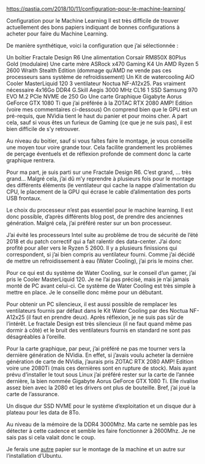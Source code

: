 https://qastia.com/2018/10/11/configuration-pour-le-machine-learning/

Configuration pour le Machine Learning
Il est très difficile de trouver actuellement des bons papiers indiquant de bonnes configurations à acheter pour faire du Machine Learning.

De manière synthétique, voici la configuration que j’ai sélectionnée :

Un boîtier Fractale Design R6
Une alimentation Corsair RM850X 80Plus Gold (modulaire)
Une carte mère ASRock x470 Gaming K4
Un AMD Ryzen 5 2600 Wraith Stealth Edition (dommage qu’AMD ne vende pas ces processeurs sans système de refroidissement)
Un Kit de watercooling AiO Cooler MasterLiquid 120
3 ventilateur Noctua NF-A12x25. Pas vraiment nécessaire
4x16Go DDR4 G.Skill Aegis 3000 MHz CL16
1 SSD Samsung 970 EVO M.2 PCIe NVME de 250 Go
Une carte Graphique Gigabyte Aorus GeForce GTX 1080 Ti que j’ai préférée à la ZOTAC RTX 2080 AMP! Edition (voire mes commentaires ci-dessous)
On comprend bien que le GPU est un pré-requis, que NVidia tient le haut du panier et pour moins cher. A part cela, sauf si vous êtes un furieux de Gaming (ce que je ne suis pas), il est bien difficile de s’y retrouver.

Au niveau du boitier, sauf si vous faîtes faire le montage, je vous conseille une moyen tour voire grande tour. Cela facilite grandement les problèmes de perçage éventuels et de réflexion profonde de comment donc la carte graphique rentrera.

Pour ma part, je suis parti sur une Fractale Design R6. C’est grand, … très grand… Malgré cela, j’ai dû m’y reprendre à plusieurs fois pour le montage des différents éléments (le ventilateur qui cache la nappe d’alimentation du CPU, le placement de la GPU qui écrase le cable d’alimentation des ports USB frontaux.

Le choix du processeur n’est pas essentiel pour le machine learning. Il est donc possible, d’après différents blog post, de prendre des anciennes génération. Malgré cela, j’ai préféré rester sur un bon processeur.

J’ai évité les processeurs Intel suite au problème de trou de sécurité de l’été 2018 et du patch correctif qui a fait ralentir des data-center. J’ai donc profité pour aller vers le Ryzen 5 2600. Il y a plusieurs finissions qui correspondent, si j’ai bien compris au ventilateur fourni. Comme j’ai décidé de mettre un refroidissement à eau (Water Cooling), j’ai pris le moins cher.

Pour ce qui est du système de Water Cooling, sur le conseil d’un gamer, j’ai pris le Cooler MasterLiquid 120. Je ne l’ai pas précisé, mais je n’ai jamais monté de PC avant celui-ci. Ce système de Water Cooling est très simple à mettre en place. Je le conseille donc même pour un débutant.

Pour obtenir un PC silencieux, il est aussi possible de remplacer les ventilateurs fournis par défaut dans le Kit Water Cooling par des Noctua NF-A12x25 (il faut en prendre deux). Après réflexion, je ne suis pas sûr de l’intérêt. Le fractale Design est très silencieux (il ne faut quand même pas dormir à côté) et le bruit des ventilateurs fournis en standard ne sont pas désagréables à l’oreille.

Pour la carte graphique, par peur, j’ai préféré ne pas me tourner vers la dernière génération de NVidia. En effet, si j’avais voulu acheter la dernière génération de carte de NVidia, j’aurais pris ZOTAC RTX 2080 AMP! Edition voire une 2080Ti (mais ces dernières sont en rupture de stock). Mais ayant prévu d’installer le tout sous Linux j’ai préféré rester sur la carte de l’année dernière, la bien nommée Gigabyte Aorus GeForce GTX 1080 Ti. Elle rivalise assez bien avec la 2080 et les drivers ont plus de bouteille. Bref, j’ai joué la carte de l’assurance.

Un disque dur SSD NVME pour le système d’exploitation et un disque dur à plateau pour les data de 8To.

Au niveau de la mémoire de la DDR4 3000Mhz. Ma carte ne semble pas les détecter à cette cadence et semble les faire fonctionner à 2600Mhz. Je ne sais pas si cela valait donc le coup.

Je ferais une [autre](https://qastia.com/2018/10/18/montage-de-la-configuration-pour-le-machine-learning/) papier sur le montage de la machine et un autre sur l’installation d’Ubuntu.
